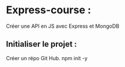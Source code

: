 # Express-course :
Créer une API en JS avec Express et MongoDB



## Initialiser le projet : 
Créer un répo Git Hub.
npm init -y
